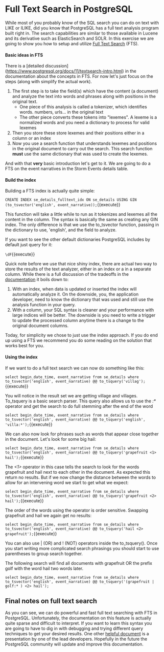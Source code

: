# Full Text Search in PostgreSQL

While most of you probably know of the SQL search you can do on text with LIKE or ILIKE, did you know that PostgreSQL has 
a full text analysis program built right in. The search capabilities are similar to those available in Lucene and 
its derivative such as ElasticSearch and SOLR. In this exercise we are going to show you how to setup and utilize 
[Full Text Search](https://www.postgresql.org/docs/11/textsearch.html) (FTS). 

#### Basic ideas in FTS

There is a [detailed discussion]    (https://www.postgresql.org/docs/11/textsearch-intro.html) in the documentation about the 
concepts in FTS. For now let's just focus on the steps (along with simplify the actual work).

1. The first step is to take the field(s) which have the content (a document) and analyze the text into words and phrases along with 
positions in the original text. 
    * One piece of this analysis is called a tokenizer, which identifies words. numbers, urls... in the original text
    * The other piece converts these tokens into "lexemes". A lexeme is a normalized words and you need a dictionary to 
    process for valid lexemes 
2. Then you store these store lexemes and their positions either in a column or an index
3. Now you use a search function that understands lexemes and positions in the original document to carry out the search. 
This search function **must** use the same dictionary that was used to create the lexemes.   

And with that **very** basic introduction let's get to it. We are going to do a FTS on the event narratives in the Storm 
Events details table.

#### Build the index

Building a FTS index is actually quite simple:

```CREATE INDEX se_details_fulltext_idx ON se_details USING GIN (to_tsvector('english', event_narrative));```{{execute}}

This function will take a little while to run as it tokenizes and lexemes all the content in the column.
The syntax is basically the same as creating any GIN index. The only difference is that we use the to_tsvector function, 
passing in the dictionary to use, 'english', and the field to analyze.

If you want to see the other default dictionaries PostgreSQL includes by default just query for it:

` \dF `{{execute}}

Quick note before we use that nice shiny index, there are actual two way to store the results of the text analyzer, 
either in an index or a in a separate column. 
While there is a full discussion of the tradeoffs in the [documentation](https://www.postgresql.org/docs/11/textsearch-tables.html#TEXTSEARCH-TABLES-INDEX) 
it boils down to:
1. With an index, when data is updated or inserted the index will automatically analyze it. On the downside, you, the 
application developer, need to know the dictionary that was used and still use the analysis function in your query.
2. With a column, your SQL syntax is cleaner and your performance with large indices will be better. The downside is you 
need to write a trigger to update the processed column anytime there is a change to the original document columns.

Today, for simplicity we chose to just use the index approach. If you do end up using a FTS we recommend you do some reading on the 
solution that works best for you.
   
#### Using the index

If we want to do a full text search we can now do something like this:

```select begin_date_time, event_narrative from se_details where to_tsvector('english', event_narrative) @@ to_tsquery('villag');```{{execute}}  

You will notice in the result set we are getting village and villages. To_tsquery is a basic search parser. 
This query also allows us to use the _:*_ operator and get the search to do full stemming after the end of the word

```select begin_date_time, event_narrative from se_details where to_tsvector('english', event_narrative) @@ to_tsquery('english', 'villa:*');```{{execute}}
 
 We can also now look for phrases such as words that appear close together in the document. Let's look for some big hail:
 
 ```select begin_date_time, event_narrative from se_details where to_tsvector('english', event_narrative) @@ to_tsquery('grapefruit <1> hail');```{{execute}}
 
 The *<1>* operator in this case tells the search to look for the words grapefruit and hail next to each other in the document. 
 As expected this return no results. But if we now change the distance between the words to allow for an intervening word
 we start to get what we expect:
 
 ```select begin_date_time, event_narrative from se_details where to_tsvector('english', event_narrative) @@ to_tsquery('grapefruit <2> hail');```{{execute}}
 
 The order of the words using the <N> operator is order sensitive. Swapping grapefruit and hail we again get no results:
 
 ```select begin_date_time, event_narrative from se_details where to_tsvector('english', event_narrative) @@ to_tsquery('hail <2> grapefruit');```{{execute}} 
  
You can also use | (OR) and ! (NOT) operators inside the to_tsquery(). Once you start writing more complicated search phrasings 
you should start to use parentheses to group search together.

The following search will find all documents with grapefruit OR the prefix golf with the word hail two words later.

```select begin_date_time, event_narrative from se_details where to_tsvector('english', event_narrative) @@ to_tsquery('(grapefruit | golf:* ) <2> hail');```

## Final notes on full text search

As you can see, we can do powerful and fast full text searching with FTS in PostgreSQL. Unfortunately, the documentation 
on this feature is actually quite sparse and difficult to interpret. If you want to learn this syntax you are going to have to dig in with debugging 
and trying different query techniques to get your desired results. 
One other [helpful document](https://www.postgresql.eu/events/pgconfeu2018/sessions/session/2116/slides/137/pgconf.eu-2018-fts.pdf) is a presentation by one of the lead developers.
Hopefully in the future the PostgreSQL community will update and improve this documentation.  

 

